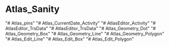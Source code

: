 # Atlas_Sanity
"# Atlas_pins" 
"# Atlas_CurrentDate_Activity" 
"# AtlasEditor_Activity" 
"# AtlasEditor_TrsData" 
"# AtlasEditor_TrsData" 
"# Atlas_Geometry_Dot" 
"# Atlas_Geometry_Box" 
"# Atlas_Geometry_Line" 
"# Atlas_Geometry_Polygon" 
"# Atlas_Edit_Line" 
"# Atlas_Edit_Box" 
"# Atlas_Edit_Polygon" 
